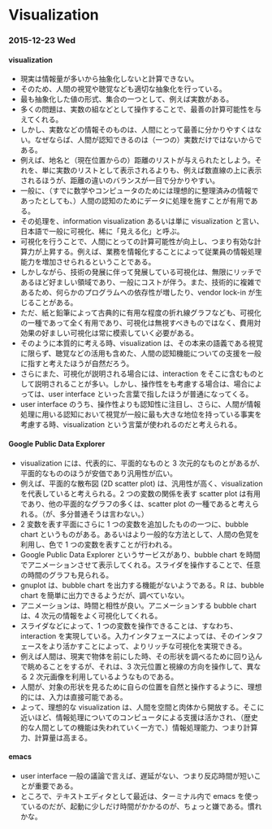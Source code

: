 # Visualization

### 2015-12-23 Wed

#### visualization

- 現実は情報量が多いから抽象化しないと計算できない。
- そのため、人間の視覚や聴覚なども適切な抽象化を行っている。
- 最も抽象化した値の形式、集合の一つとして、例えば実数がある。
- 多くの問題は、実数の組などとして操作することで、最善の計算可能性を与えてくれる。
- しかし、実数などの情報そのものは、人間にとって最善に分かりやすくはない。なぜならば、人間が認知できるのは（一つの）実数だけではないからである。
- 例えば、地名と（現在位置からの）距離のリストが与えられたとしよう。それを、単に実数のリストとして表示されるよりも、例えば数直線の上に表示されるほうが、距離の違いのバランスが一目で分かりやすい。
- 一般に、（すでに数学やコンピュータのためには理想的に整理済みの情報であったとしても、）人間の認知のためにデータに処理を施すことが有用である。
- その処理を、information visualization あるいは単に visualization と言い、日本語で一般に可視化、稀に「見える化」と呼ぶ。
- 可視化を行うことで、人間にとっての計算可能性が向上し、つまり有効な計算力が上昇する。例えば、業務を情報化することによって従業員の情報処理能力を増加させられるということである。
- しかしながら、技術の発展に伴って発展している可視化は、無限にリッチであるほど好ましい領域であり、一般にコストが伴う。また、技術的に複雑であるため、何らかのプログラムへの依存性が増したり、vendor lock-in が生じることがある。
- ただ、紙と鉛筆によって古典的に有用な程度の折れ線グラフなども、可視化の一種であって全く有用であり、可視化は無視すべきものではなく、費用対効果の好ましい可視化は常に模索していく必要がある。
- そのように本質的に考える時、visualization は、その本来の語義である視覚に限らず、聴覚などの活用も含めた、人間の認知機能についての支援を一般に指すと考えたほうが自然だろう。
- さらにまた、可視化が説明される場合には、interaction をそこに含むものとして説明されることが多い。しかし、操作性をも考慮する場合は、場合によっては、user interface といった言葉で指したほうが普通になってくる。
- user interface のうち、操作性よりも認知性に注目し、さらに、人間が情報処理に用いる認知において視覚が一般に最も大きな地位を持っている事実を考慮する時、visualization という言葉が使われるのだと考えられる。

#### Google Public Data Explorer

- visualization には、代表的に、平面的なものと 3 次元的なものとがあるが、平面的なもののほうが安価であり汎用性が広い。
- 例えば、平面的な散布図 (2D scatter plot) は、汎用性が高く、visualization を代表していると考えられる。2 つの変数の関係を表す scatter plot は有用であり、他の平面的なグラフの多くは、scatter plot の一種であると考えられる。（が、多分普通そうは言わない。）
- 2 変数を表す平面にさらに 1 つの変数を追加したものの一つに、bubble chart というものがある。あるいはより一般的な方法として、人間の色覚を利用し、色で 1 つの変数を表すことが行われる。
- Google Public Data Explorer というサービスがあり、bubble chart を時間でアニメーションさせて表示してくれる。スライダを操作することで、任意の時間のグラフも見られる。
- gnuplot は、bubble chart を出力する機能がないようである。R は、bubble chart を簡単に出力できるようだが、調べていない。
- アニメーションは、時間と相性が良い。アニメーションする bubble chart は、4 次元の情報をよく可視化してくれる。
- スライダなどによって、1 つの変数を操作できることは、すなわち、interaction を実現している。入力インタフェースによっては、そのインタフェースをより活かすことによって、よりリッチな可視化を実現できる。
- 例えば人間は、現実で物体を前にした時、その形状を調べるために回り込んで眺めることをするが、それは、3 次元位置と視線の方向を操作して、異なる 2 次元画像を利用しているようなものである。
- 人間が、対象の形状を見るために自らの位置を自然と操作するように、理想的には、入力は直接可能である。
- よって、理想的な visualization は、人間を空間と肉体から開放する。そこに近いほど、情報処理についてのコンピュータによる支援は活かされ、（歴史的な人間としての機能は失われていく一方で、）情報処理能力、つまり計算力、計算量は高まる。

#### emacs

- user interface 一般の議論で言えば、遅延がない、つまり反応時間が短いことが重要である。
- ところで、テキストエディタとして最近は、ターミナル内で emacs を使っているのだが、起動に少しだけ時間がかかるのが、ちょっと嫌である。慣れかな。
